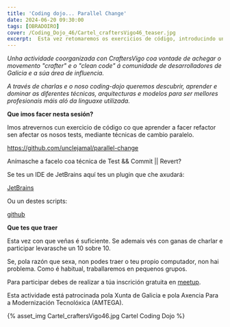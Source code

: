 ```yaml
---
title: 'Coding dojo... Parallel Change'
date: 2024-06-20 09:30:00
tags: [OBRADOIRO]
cover: /Coding_Dojo_46/Cartel_craftersVigo46_teaser.jpg
excerpt:  Esta vez retomaremos os exercicios de código, introducindo unha kata coa que practicar a aplicación de principios SOLID.
---
```


<em>Unha actividade coorganizada con CraftersVigo coa vontade de achegar o movemento "crafter" e o "clean code" á comunidade de desarrolladores de Galicia e a súa área de influencia.

A través de charlas e o noso coding-dojo queremos descubrir, aprender e dominar as diferentes técnicas, arquitecturas e modelos para ser mellores profesionais máis aló da linguaxe utilizada.</em>

<strong>Que imos facer nesta sesión?</strong>

Imos atrevernos cun exercicio de código co que aprender a facer refactor sen afectar os nosos tests, mediante técnicas de cambio paralelo.

https://github.com/unclejamal/parallel-change

Anímasche a facelo coa técnica de Test && Commit || Revert?

Se tes un IDE de JetBrains aquí tes un plugin que che axudará:

[JetBrains](https://plugins.jetbrains.com/plugin/7655-limited-wip)

Ou un destes scripts:

[github](https://github.com/islomar/tcr-workshop)

<strong>Que tes que traer</strong>

Esta vez con que veñas é suficiente. Se ademais vés con ganas de charlar e participar levarasche un 10 sobre 10.

Se, pola razón que sexa, non podes traer o teu propio computador, non hai problema. Como é habitual, traballaremos en pequenos grupos.

Para participar debes de realizar a túa inscrición gratuita en [meetup](https://www.meetup.com/es-ES/craftersvigo/events/301737352/).

Esta actividade está patrocinada pola Xunta de Galicia e pola Axencia Para a Modernización Tecnolóxica (AMTEGA).


{% asset_img Cartel_craftersVigo46.jpg Cartel Coding Dojo %}
